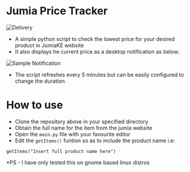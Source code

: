 # Jumia Price Tracker
![Delivery](https://media.giphy.com/media/v1.Y2lkPTc5MGI3NjExNzFoeWYybzNyMXNjd243YTNvMGFtenNhMmcydzM2OWFoY2VidTlkaCZlcD12MV9pbnRlcm5hbF9naWZfYnlfaWQmY3Q9Zw/f8WG3NAyOMFHroIEj0/giphy-downsized.gif)
- A simple python script to check the lowest price for your desired product in JumiaKE website
- It also displays he current price as a desktop notification as below:
  
![Sample Notification](https://github.com/Imnotndesh/jumiaPricetrackerPy/assets/103320083/0d93dea8-c915-4421-bd25-e705de5705d4)

- The script refreshes every 5 minutes but can be easily configured to change the duration
# How to use
- Clone the repository above in your specified directory
- Obtain the full name for the item from the jumia website 
- Open the `main.py` file with your favourite editor
- Edit the `getItems()` funtion so as to include the product name i.e:
```
getItems("Insert full product name here")
```
*PS - I have only tested this on gnome based linux distros
